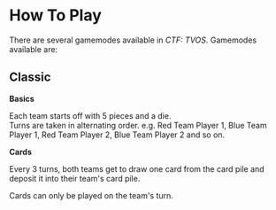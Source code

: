 How To Play
===========

There are several gamemodes available in _CTF: TVOS_.
Gamemodes available are:

Classic
-------
**Basics**

Each team starts off with 5 pieces and a die.<br>
Turns are taken in alternating order. e.g. Red Team Player 1, Blue Team Player 1, Red Team Player 2, Blue Team Player 2 and so on.

**Cards**

Every 3 turns, both teams get to draw one card from the card pile and deposit it into their team's card pile.

Cards can only be played on the team's turn.